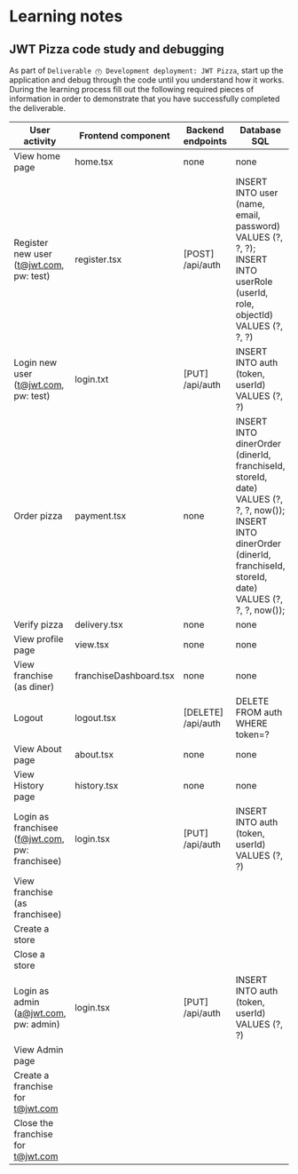 # Learning notes

## JWT Pizza code study and debugging

As part of `Deliverable ⓵ Development deployment: JWT Pizza`, start up the application and debug through the code until you understand how it works. During the learning process fill out the following required pieces of information in order to demonstrate that you have successfully completed the deliverable.

| User activity                                       | Frontend component | Backend endpoints | Database SQL |
| --------------------------------------------------- | ------------------ | ----------------- | ------------ |
| View home page                                      |     home.tsx       |      none         |      none    |
| Register new user<br/>(t@jwt.com, pw: test)         |    register.tsx     |  [POST] /api/auth      |       INSERT INTO user (name, email, password) VALUES (?, ?, ?); INSERT INTO userRole (userId, role, objectId) VALUES (?, ?, ?)       |
| Login new user<br/>(t@jwt.com, pw: test)            |    login.txt                |   [PUT] /api/auth                |      INSERT INTO auth (token, userId) VALUES (?, ?)        |
| Order pizza                                        |      payment.tsx              |        none           |        INSERT INTO dinerOrder (dinerId, franchiseId, storeId, date) VALUES (?, ?, ?, now());   INSERT INTO dinerOrder (dinerId, franchiseId, storeId, date) VALUES (?, ?, ?, now());    |
| Verify pizza                                         |        delivery.tsx            |         none          |      none        |
| View profile page                                   |        view.tsx            |         none          |        none      |
| View franchise<br/>(as diner)                       |        franchiseDashboard.tsx            |         none          |       none       |
| Logout                                              |         logout.tsx           |   [DELETE] /api/auth                |       DELETE FROM auth WHERE token=?       |
| View About page                                     |  about.tsx                  |        none           |     none         |
| View History page                                   |        history.tsx            |        none           |      none        |
| Login as franchisee<br/>(f@jwt.com, pw: franchisee) |     login.tsx               |        [PUT] /api/auth           |     INSERT INTO auth (token, userId) VALUES (?, ?)         |
| View franchise<br/>(as franchisee)                  |                    |                   |              |
| Create a store                                      |                    |                   |              |
| Close a store                                       |                    |                   |              |
| Login as admin<br/>(a@jwt.com, pw: admin)           |       login.tsx             |        [PUT] /api/auth           |      INSERT INTO auth (token, userId) VALUES (?, ?)        |
| View Admin page                                     |                    |                   |              |
| Create a franchise for t@jwt.com                    |                    |                   |              |
| Close the franchise for t@jwt.com                   |                    |                   |              |
